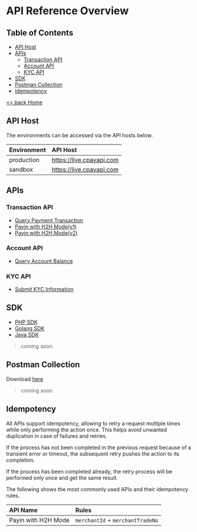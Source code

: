 # API Reference Overview

## Table of Contents

- [API Host](#api-host)
- [APIs](#apis)
  - [Transaction API](#transaction-api)
  - [Account API](#account-api)
  - [KYC API](#kyc-api)
- [SDK](#sdk)
- [Postman Collection](#postman-collection)
- [Idempotency](#idempotency)

[<< back Home](https://github.com/cpayapi-com/document/blob/main/README.md)

## API Host

The environments can be accessed via the API hosts below.

| Environment | API Host |
| :----  | :---- |
|production   | https://live.cpayapi.com |
|sandbox  | https://live.cpayapi.com |

## APIs
### Transaction API
- [Query Payment Transaction](https://github.com/cpayapi-com/document/blob/main/api-reference/query-payment-transaction.md)
- [Payin with H2H Mode(v1)](#)
- [Payin with H2H Mode(v2)](#)
### Account API
- [Query Account Balance](#)

### KYC API
- [Submit KYC Information](#)

## SDK
- [PHP SDK](#)
- [Golang SDK](#)
- [Java SDK](#)
> coming soon.

## Postman Collection
Download [here](#)

> coming soon.

## Idempotency
All APIs support idempotency, allowing to retry a request multiple times while only performing the action once. 
This helps avoid unwanted duplication in case of failures and retries.

If the process has not been completed in the previous request because of a transient error or timeout,
the subsequent retry pushes the action to its completion. 

If the process has been completed already, the retry process will be performed only once and get the same result.  

The following shows the most commonly used APIs and their idempotency rules.

| API Name | Rules |
| :----  | :---- |
|Payin with H2H Mode   | `merchantId` + `merchantTradeNo` |



